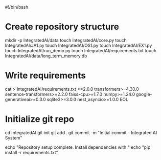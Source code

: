 #!/bin/bash

# Create repository structure
mkdir -p IntegratedAI/data
touch IntegratedAI/core.py
touch IntegratedAI/JA1.py
touch IntegratedAI/OS1.py
touch IntegratedAI/EX1.py
touch IntegratedAI/run_demo.py
touch IntegratedAI/requirements.txt
touch IntegratedAI/data/long_term_memory.db

# Write requirements
cat > IntegratedAI/requirements.txt <<EOL
torch>=2.0.0
transformers>=4.30.0
sentence-transformers>=2.2.0
faiss-cpu>=1.7.0
numpy>=1.24.0
google-generativeai>=0.3.0
sqlite3>=3.0.0
nest_asyncio>=1.0.0
EOL

# Initialize git repo
cd IntegratedAI
git init
git add .
git commit -m "Initial commit - Integrated AI System"

echo "Repository setup complete. Install dependencies with:"
echo "pip install -r requirements.txt"
